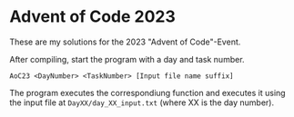 # Advent of Code 2023
These are my solutions for the 2023 "Advent of Code"-Event.

After compiling, start the program with a day and task number.
```
AoC23 <DayNumber> <TaskNumber> [Input file name suffix]
```
The program executes the correspondiung function and executes it using the input file at `DayXX/day_XX_input.txt` (where XX is the day number).
